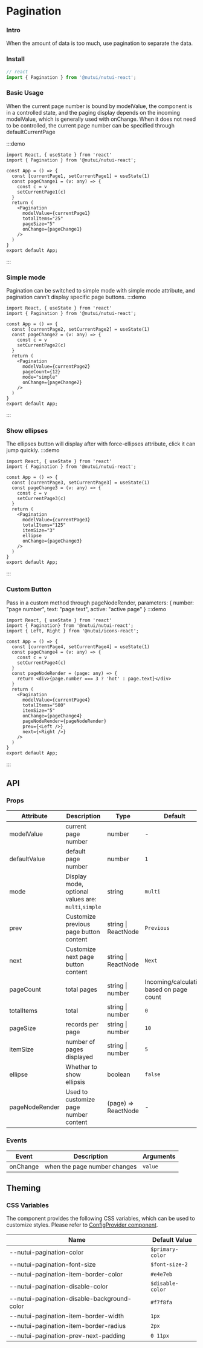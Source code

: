 #  Pagination

### Intro
    
When the amount of data is too much, use pagination to separate the data.
    
### Install
``` javascript
// react
import { Pagination } from '@nutui/nutui-react';
```    

### Basic Usage

When the current page number is bound by modelValue, the component is in a controlled state, and the paging display depends on the incoming modelValue, which is generally used with onChange.
When it does not need to be controlled, the current page number can be specified through defaultCurrentPage

:::demo
``` tsx
import React, { useState } from 'react'
import { Pagination } from '@nutui/nutui-react';

const App = () => {
  const [currentPage1, setCurrentPage1] = useState(1)
  const pageChange1 = (v: any) => {
    const c = v
    setCurrentPage1(c)
  }
  return (
    <Pagination
      modelValue={currentPage1}
      totalItems="25"
      pageSize="5"
      onChange={pageChange1}
    />
  )
}
export default App;
```
:::
### Simple mode
Pagination can be switched to simple mode with simple mode attribute, and pagination cann't display specific page buttons.
:::demo
``` tsx
import React, { useState } from 'react'
import { Pagination } from '@nutui/nutui-react';

const App = () => {
  const [currentPage2, setCurrentPage2] = useState(1)
  const pageChange2 = (v: any) => {
    const c = v
    setCurrentPage2(c)
  }
  return (
    <Pagination
      modelValue={currentPage2} 
      pageCount={12} 
      mode="simple" 
      onChange={pageChange2} 
    />
  )
}
export default App;
```
:::

### Show ellipses 
The ellipses button will display after with force-ellipses attribute, click it can jump quickly.
:::demo
``` tsx
import React, { useState } from 'react'
import { Pagination } from '@nutui/nutui-react';

const App = () => {
  const [currentPage3, setCurrentPage3] = useState(1)
  const pageChange3 = (v: any) => {
    const c = v
    setCurrentPage3(c)
  }
  return (
    <Pagination
      modelValue={currentPage3}
      totalItems="125"
      itemSize="3"
      ellipse
      onChange={pageChange3}
    />
  )
}
export default App;
```
:::
### Custom Button
Pass in a custom method through pageNodeRender, parameters: { number: "page number", text: "page text", active: "active page" }
:::demo
``` tsx
import React, { useState } from 'react'
import { Pagination} from '@nutui/nutui-react'; 
import { Left, Right } from '@nutui/icons-react';

const App = () => {
  const [currentPage4, setCurrentPage4] = useState(1)
  const pageChange4 = (v: any) => {
    const c = v
    setCurrentPage4(c)
  }
  const pageNodeRender = (page: any) => {
    return <div>{page.number === 3 ? 'hot' : page.text}</div>
  }
  return (
    <Pagination
      modelValue={currentPage4}
      totalItems="500"
      itemSize="5"
      onChange={pageChange4}
      pageNodeRender={pageNodeRender} 
      prev={<Left />}
      next={<Right />}
    />
  )
}
export default App;
```
:::
    
## API
    
### Props
    
| Attribute           | Description                             | Type                      | Default            |
| -------------- | -------------------------------- | ------------------------- | ----------------- |
| modelValue     | current page number                         | number                    | -                 |
| defaultValue   | default page number                         | number                    | `1`                 |
| mode           | Display mode, optional values are: `multi`,`simple` | string                    | `multi`             |
| prev       | Customize previous page button content             | string \| ReactNode | `Previous`            |
| next       | Customize next page button content             | string \| ReactNode | `Next`             |
| pageCount      | total pages                           | string \| number          | Incoming/calculating based on page count |
| totalItems     | total                         | string \| number          | `0`                 |
| pageSize   | records per page                       | string \| number          | `10`                |
| itemSize   | number of pages displayed                   | string \| number          | `5`                 |
| ellipse  | Whether to show ellipsis                   | boolean                   | `false`             |
| pageNodeRender | Used to customize page number content             | (page) => ReactNode | -                 |
    
### Events
    
| Event | Description           | Arguments |
| -------- | -------------- | -------- |
| onChange |  when the page number changes | `value`    |


## Theming

### CSS Variables

The component provides the following CSS variables, which can be used to customize styles. Please refer to [ConfigProvider component](#/en-US/component/configprovider).

| Name | Default Value |
| --- | --- |
| --nutui-pagination-color | `$primary-color` |
| --nutui-pagination-font-size | `$font-size-2` |
| --nutui-pagination-item-border-color | `#e4e7eb` |
| --nutui-pagination-disable-color | `$disable-color` |
| --nutui-pagination-disable-background-color | `#f7f8fa` |
| --nutui-pagination-item-border-width | `1px` |
| --nutui-pagination-item-border-radius | `2px` |
| --nutui-pagination-prev-next-padding | `0 11px` |
